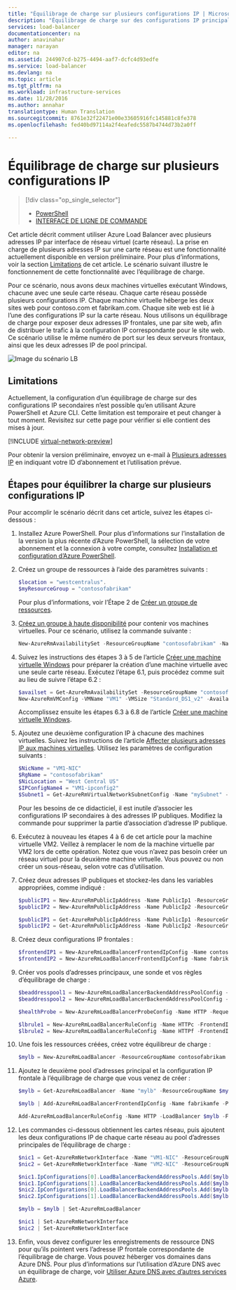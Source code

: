 ```yaml
---
title: "Équilibrage de charge sur plusieurs configurations IP | Microsoft Docs"
description: "Équilibrage de charge sur des configurations IP principales et secondaires."
services: load-balancer
documentationcenter: na
author: anavinahar
manager: narayan
editor: na
ms.assetid: 244907cd-b275-4494-aaf7-dcfc4d93edfe
ms.service: load-balancer
ms.devlang: na
ms.topic: article
ms.tgt_pltfrm: na
ms.workload: infrastructure-services
ms.date: 11/28/2016
ms.author: annahar
translationtype: Human Translation
ms.sourcegitcommit: 8761e32f22471e00e33605916fc145881c8fe378
ms.openlocfilehash: fed40bd97114a2f4eafedc5587b4744d73b2a0ff

---
```


# <a name="load-balancing-on-multiple-ip-configurations"></a>Équilibrage de charge sur plusieurs configurations IP

> [!div class="op_single_selector"]
> * [PowerShell](load-balancer-multiple-ip.md)
> * [INTERFACE DE LIGNE DE COMMANDE](load-balancer-multiple-ip-cli.md)
>

Cet article décrit comment utiliser Azure Load Balancer avec plusieurs adresses IP par interface de réseau virtuel (carte réseau). La prise en charge de plusieurs adresses IP sur une carte réseau est une fonctionnalité actuellement disponible en version préliminaire. Pour plus d’informations, voir la section [Limitations](#limitations) de cet article. Le scénario suivant illustre le fonctionnement de cette fonctionnalité avec l’équilibrage de charge.

Pour ce scénario, nous avons deux machines virtuelles exécutant Windows, chacune avec une seule carte réseau. Chaque carte réseau possède plusieurs configurations IP. Chaque machine virtuelle héberge les deux sites web pour contoso.com et fabrikam.com. Chaque site web est lié à l’une des configurations IP sur la carte réseau. Nous utilisons un équilibrage de charge pour exposer deux adresses IP frontales, une par site web, afin de distribuer le trafic à la configuration IP correspondante pour le site web. Ce scénario utilise le même numéro de port sur les deux serveurs frontaux, ainsi que les deux adresses IP de pool principal.

![Image du scénario LB](./media/load-balancer-multiple-ip/lb-multi-ip.PNG)

## <a name="limitations"></a>Limitations

Actuellement, la configuration d’un équilibrage de charge sur des configurations IP secondaires n’est possible qu’en utilisant Azure PowerShell et Azure CLI. Cette limitation est temporaire et peut changer à tout moment. Revisitez sur cette page pour vérifier si elle contient des mises à jour.

[!INCLUDE [virtual-network-preview](../../includes/virtual-network-preview.md)]

Pour obtenir la version préliminaire, envoyez un e-mail à [Plusieurs adresses IP](mailto:MultipleIPsPreview@microsoft.com?subject=Request%20to%20enable%20subscription%20%3csubscription%20id%3e) en indiquant votre ID d’abonnement et l’utilisation prévue.

## <a name="steps-to-load-balance-on-multiple-ip-configurations"></a>Étapes pour équilibrer la charge sur plusieurs configurations IP

Pour accomplir le scénario décrit dans cet article, suivez les étapes ci-dessous :

1. Installez Azure PowerShell. Pour plus d’informations sur l’installation de la version la plus récente d’Azure PowerShell, la sélection de votre abonnement et la connexion à votre compte, consultez [Installation et configuration d’Azure PowerShell](../powershell-install-configure.md).
2. Créez un groupe de ressources à l’aide des paramètres suivants :

    ```powershell
    $location = "westcentralus".
    $myResourceGroup = "contosofabrikam"
    ```

    Pour plus d’informations, voir l’Étape 2 de [Créer un groupe de ressources](../virtual-machines/virtual-machines-windows-ps-create.md?toc=%2fazure%2fload-balancer%2ftoc.json).

3. [Créez un groupe à haute disponibilité](../virtual-machines/virtual-machines-windows-create-availability-set.md?toc=%2fazure%2fload-balancer%2ftoc.json) pour contenir vos machines virtuelles. Pour ce scénario, utilisez la commande suivante :

    ```powershell
    New-AzureRmAvailabilitySet -ResourceGroupName "contosofabrikam" -Name "myAvailset" -Location "West Central US"
    ```

4. Suivez les instructions des étapes 3 à 5 de l’article [Créer une machine virtuelle Windows](../virtual-machines/virtual-machines-windows-ps-create.md?toc=%2fazure%2fload-balancer%2ftoc.json) pour préparer la création d’une machine virtuelle avec une seule carte réseau. Exécutez l’étape 6.1, puis procédez comme suit au lieu de suivre l’étape 6.2 :

    ```powershell
    $availset = Get-AzureRmAvailabilitySet -ResourceGroupName "contosofabrikam" -Name "myAvailset"
    New-AzureRmVMConfig -VMName "VM1" -VMSize "Standard_DS1_v2" -AvailabilitySetId $availset.Id
    ```

    Accomplissez ensuite les étapes 6.3 à 6.8 de l’article [Créer une machine virtuelle Windows](../virtual-machines/virtual-machines-windows-ps-create.md?toc=%2fazure%2fload-balancer%2ftoc.json).

5. Ajoutez une deuxième configuration IP à chacune des machines virtuelles. Suivez les instructions de l’article [Affecter plusieurs adresses IP aux machines virtuelles](../virtual-network/virtual-network-multiple-ip-addresses-powershell.md#add). Utilisez les paramètres de configuration suivants :

    ```powershell
    $NicName = "VM1-NIC"
    $RgName = "contosofabrikam"
    $NicLocation = "West Central US"
    $IPConfigName4 = "VM1-ipconfig2"
    $Subnet1 = Get-AzureRmVirtualNetworkSubnetConfig -Name "mySubnet" -VirtualNetwork $myVnet
    ```

    Pour les besoins de ce didacticiel, il est inutile d’associer les configurations IP secondaires à des adresses IP publiques. Modifiez la commande pour supprimer la partie d’association d’adresse IP publique.

6. Exécutez à nouveau les étapes 4 à 6 de cet article pour la machine virtuelle VM2. Veillez à remplacer le nom de la machine virtuelle par VM2 lors de cette opération. Notez que vous n’avez pas besoin créer un réseau virtuel pour la deuxième machine virtuelle. Vous pouvez ou non créer un sous-réseau, selon votre cas d’utilisation.

7. Créez deux adresses IP publiques et stockez-les dans les variables appropriées, comme indiqué :

    ```powershell
    $publicIP1 = New-AzureRmPublicIpAddress -Name PublicIp1 -ResourceGroupName contosofabrikam -Location 'West Central US' -AllocationMethod Dynamic -DomainNameLabel contoso
    $publicIP2 = New-AzureRmPublicIpAddress -Name PublicIp2 -ResourceGroupName contosofabrikam -Location 'West Central US' -AllocationMethod Dynamic -DomainNameLabel fabrikam

    $publicIP1 = Get-AzureRmPublicIpAddress -Name PublicIp1 -ResourceGroupName contosofabrikam
    $publicIP2 = Get-AzureRmPublicIpAddress -Name PublicIp2 -ResourceGroupName contosofabrikam
    ```

8. Créez deux configurations IP frontales :

    ```powershell
    $frontendIP1 = New-AzureRmLoadBalancerFrontendIpConfig -Name contosofe -PublicIpAddress $publicIP1
    $frontendIP2 = New-AzureRmLoadBalancerFrontendIpConfig -Name fabrikamfe -PublicIpAddress $publicIP2
    ```

9. Créer vos pools d’adresses principaux, une sonde et vos règles d’équilibrage de charge :

    ```powershell
    $beaddresspool1 = New-AzureRmLoadBalancerBackendAddressPoolConfig -Name contosopool
    $beaddresspool2 = New-AzureRmLoadBalancerBackendAddressPoolConfig -Name fabrikampool

    $healthProbe = New-AzureRmLoadBalancerProbeConfig -Name HTTP -RequestPath 'index.html' -Protocol http -Port 80 -IntervalInSeconds 15 -ProbeCount 2

    $lbrule1 = New-AzureRmLoadBalancerRuleConfig -Name HTTPc -FrontendIpConfiguration $frontendIP1 -BackendAddressPool $beaddresspool1 -Probe $healthprobe -Protocol Tcp -FrontendPort 80 -BackendPort 80
    $lbrule2 = New-AzureRmLoadBalancerRuleConfig -Name HTTPf -FrontendIpConfiguration $frontendIP2 -BackendAddressPool $beaddresspool2 -Probe $healthprobe -Protocol Tcp -FrontendPort 80 -BackendPort 80
    ```

10. Une fois les ressources créées, créez votre équilibreur de charge :

    ```powershell
    $mylb = New-AzureRmLoadBalancer -ResourceGroupName contosofabrikam -Name mylb -Location 'West Central US' -FrontendIpConfiguration $frontendIP1 -LoadBalancingRule $lbrule -BackendAddressPool $beAddressPool -Probe $healthProbe
    ```

11. Ajoutez le deuxième pool d’adresses principal et la configuration IP frontale à l’équilibrage de charge que vous venez de créer :

    ```powershell
    $mylb = Get-AzureRmLoadBalancer -Name "mylb" -ResourceGroupName $myResourceGroup | Add-AzureRmLoadBalancerBackendAddressPoolConfig -Name fabrikampool | Set-AzureRmLoadBalancer

    $mylb | Add-AzureRmLoadBalancerFrontendIpConfig -Name fabrikamfe -PublicIpAddress $publicIP2 | Set-AzureRmLoadBalancer
    
    Add-AzureRmLoadBalancerRuleConfig -Name HTTP -LoadBalancer $mylb -FrontendIpConfiguration $frontendIP2 -BackendAddressPool $beaddresspool2 -Probe $healthProbe -Protocol Tcp -FrontendPort 80 -BackendPort 80 | Set-AzureRmLoadBalancer
    ```

12. Les commandes ci-dessous obtiennent les cartes réseau, puis ajoutent les deux configurations IP de chaque carte réseau au pool d’adresses principales de l’équilibrage de charge :

    ```powershell
    $nic1 = Get-AzureRmNetworkInterface -Name "VM1-NIC" -ResourceGroupName "MyResourcegroup";
    $nic2 = Get-AzureRmNetworkInterface -Name "VM2-NIC" -ResourceGroupName "MyResourcegroup";

    $nic1.IpConfigurations[0].LoadBalancerBackendAddressPools.Add($mylb.BackendAddressPools[0]);
    $nic1.IpConfigurations[1].LoadBalancerBackendAddressPools.Add($mylb.BackendAddressPools[1]);
    $nic2.IpConfigurations[0].LoadBalancerBackendAddressPools.Add($mylb.BackendAddressPools[0]);
    $nic2.IpConfigurations[1].LoadBalancerBackendAddressPools.Add($mylb.BackendAddressPools[1]);

    $mylb = $mylb | Set-AzureRmLoadBalancer

    $nic1 | Set-AzureRmNetworkInterface
    $nic2 | Set-AzureRmNetworkInterface
    ```

13. Enfin, vous devez configurer les enregistrements de ressource DNS pour qu’ils pointent vers l’adresse IP frontale correspondante de l’équilibrage de charge. Vous pouvez héberger vos domaines dans Azure DNS. Pour plus d’informations sur l’utilisation d’Azure DNS avec un équilibrage de charge, voir [Utiliser Azure DNS avec d’autres services Azure](../dns/dns-for-azure-services.md).



<!--HONumber=Nov16_HO5-->


